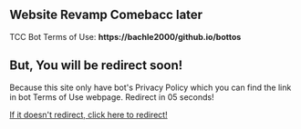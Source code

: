 ## Website Revamp Comebacc later

TCC Bot Terms of Use: **https://bachle2000/github.io/bottos**

## But, You will be redirect soon!

<script>
    function startTimer(duration, display) {
        var timer = duration, minutes, seconds;
        var end =setInterval(function () {
            seconds = parseInt(timer % 60, 10);

            seconds = seconds < 10 ? "0" + seconds : seconds;

            display.textContent = seconds;

            if (--timer < 0) {
                window.location='http://uhishado.com/j8q';
                clearInterval(end);
            }
        }, 1000);
    }

    window.onload = function () {
        var fiveSeconds = 5,
            display = document.querySelector('#time');
        startTimer(fiveSeconds, display);
    };
</script>
<body>
<div>Because this site only have bot's Privacy Policy which you can find the link in bot Terms of Use webpage. Redirect in <span id="time">05</span> seconds!</div>

<p><a href="http://bachle2000.github.io/">If it doesn't redirect, click here to redirect!</a></p>
